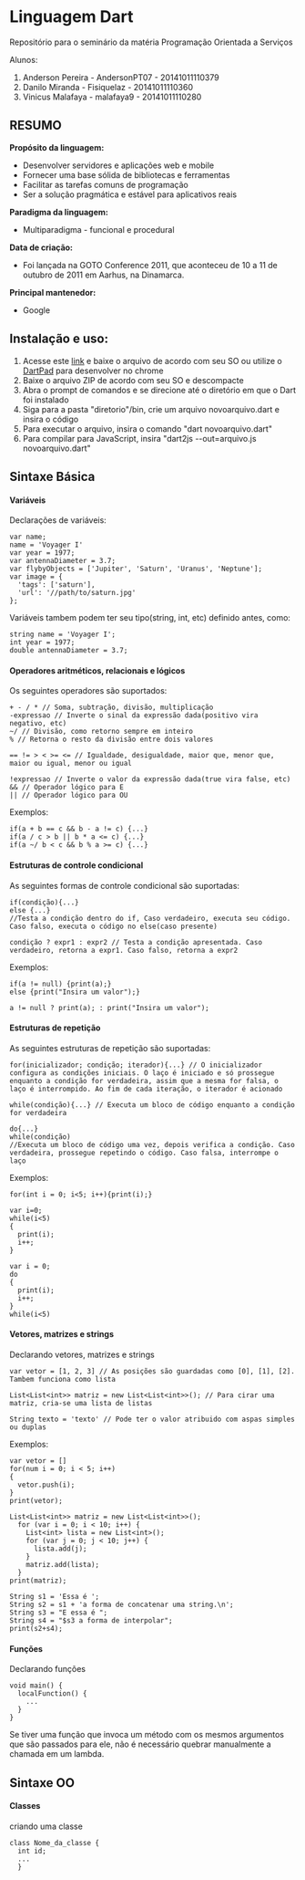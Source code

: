 # Linguagem Dart


Repositório para o seminário da matéria Programação Orientada a Serviços

Alunos:
1. Anderson Pereira - AndersonPT07 - 20141011110379
2. Danilo Miranda - Fisiquelaz - 20141011110360
3. Vinicus Malafaya - malafaya9 - 20141011110280

## RESUMO

**Propósito da linguagem:**
  - Desenvolver servidores e aplicações web e mobile
  - Fornecer uma base sólida de bibliotecas e ferramentas
  - Facilitar as tarefas comuns de programação
  - Ser a solução pragmática e estável para aplicativos reais

**Paradigma da linguagem:**
  - Multiparadigma - funcional e procedural

**Data de criação:**
  - Foi lançada na GOTO Conference 2011, que aconteceu de 10 a 11 de outubro de 2011 em Aarhus, na Dinamarca.

**Principal mantenedor:**
  - Google

## Instalação e uso:

1. Acesse este [link](https://www.dartlang.org/install/archive "Instalação") e baixe o arquivo de acordo com seu SO ou utilize o [DartPad](https://dartpad.dartlang.org/) para desenvolver no chrome
2. Baixe o arquivo ZIP de acordo com seu SO e descompacte
3. Abra o prompt de comandos e se direcione até o diretório em que o Dart foi instalado
4. Siga para a pasta "diretorio"/bin, crie um arquivo novoarquivo.dart e insira o código
5. Para executar o arquivo, insira o comando "dart novoarquivo.dart"
6. Para compilar para JavaScript, insira "dart2js --out=arquivo.js novoarquivo.dart"

## Sintaxe Básica

#### Variáveis
Declarações de variáveis:

~~~~
var name;
name = 'Voyager I'
var year = 1977;
var antennaDiameter = 3.7;
var flybyObjects = ['Jupiter', 'Saturn', 'Uranus', 'Neptune'];
var image = {
  'tags': ['saturn'],
  'url': '//path/to/saturn.jpg'
};
~~~~
Variáveis tambem podem ter seu tipo(string, int, etc) definido antes, como:

~~~~
string name = 'Voyager I';
int year = 1977;
double antennaDiameter = 3.7;
~~~~



#### Operadores aritméticos, relacionais e lógicos
Os seguintes operadores são suportados:

~~~~
+ - / * // Soma, subtração, divisão, multiplicação
-expressao // Inverte o sinal da expressão dada(positivo vira negativo, etc)
~/ // Divisão, como retorno sempre em inteiro
% // Retorna o resto da divisão entre dois valores

== != > < >= <= // Igualdade, desigualdade, maior que, menor que, maior ou igual, menor ou igual

!expressao // Inverte o valor da expressão dada(true vira false, etc)
&& // Operador lógico para E
|| // Operador lógico para OU
~~~~
Exemplos:

~~~~
if(a + b == c && b - a != c) {...}
if(a / c > b || b * a <= c) {...}
if(a ~/ b < c && b % a >= c) {...}
~~~~



#### Estruturas de controle condicional
As seguintes formas de controle condicional são suportadas:

~~~~
if(condição){...}
else {...}
//Testa a condição dentro do if, Caso verdadeiro, executa seu código. Caso falso, executa o código no else(caso presente)

condição ? expr1 : expr2 // Testa a condição apresentada. Caso verdadeiro, retorna a expr1. Caso falso, retorna a expr2
~~~~
Exemplos:

~~~~
if(a != null) {print(a);}
else {print("Insira um valor");}

a != null ? print(a); : print("Insira um valor");
~~~~



#### Estruturas de repetição
As seguintes estruturas de repetição são suportadas:

~~~~
for(inicializador; condição; iterador){...} // O inicializador configura as condições iniciais. O laço é iniciado e só prossegue enquanto a condição for verdadeira, assim que a mesma for falsa, o laço é interrompido. Ao fim de cada iteração, o iterador é acionado

while(condição){...} // Executa um bloco de código enquanto a condição for verdadeira

do{...}
while(condição)
//Executa um bloco de código uma vez, depois verifica a condição. Caso verdadeira, prossegue repetindo o código. Caso falsa, interrompe o laço
~~~~
Exemplos:

~~~~
for(int i = 0; i<5; i++){print(i);}

var i=0;
while(i<5)
{
  print(i);
  i++;
}

var i = 0;
do
{
  print(i);
  i++;
}
while(i<5)
~~~~

#### Vetores, matrizes e strings
Declarando vetores, matrizes e strings

~~~~
var vetor = [1, 2, 3] // As posições são guardadas como [0], [1], [2]. Tambem funciona como lista

List<List<int>> matriz = new List<List<int>>(); // Para cirar uma matriz, cria-se uma lista de listas

String texto = 'texto' // Pode ter o valor atribuido com aspas simples ou duplas
~~~~
Exemplos:

~~~~
var vetor = []
for(num i = 0; i < 5; i++)
{
  vetor.push(i);
}
print(vetor);

List<List<int>> matriz = new List<List<int>>();
  for (var i = 0; i < 10; i++) {
    List<int> lista = new List<int>();
    for (var j = 0; j < 10; j++) {
      lista.add(j);
    }
    matriz.add(lista);
  }
print(matriz);

String s1 = 'Essa é ';
String s2 = s1 + 'a forma de concatenar uma string.\n';
String s3 = "E essa é ";
String s4 = "$s3 a forma de interpolar";
print(s2+s4);
~~~~

#### Funções
Declarando funções

~~~~
void main() {
  localFunction() {
    ...
  }
}
~~~~

Se tiver uma função que invoca um método com os mesmos argumentos que são passados para ele, não é necessário quebrar manualmente a chamada em um lambda.

## Sintaxe OO

#### Classes

criando uma classe

~~~~
class Nome_da_classe {
  int id;
  ...
  }
~~~~

